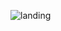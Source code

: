 ![landing](https://user-images.githubusercontent.com/56236726/95624208-5a501000-0a2b-11eb-8d37-7ca5a1fcdf0a.jpg)
